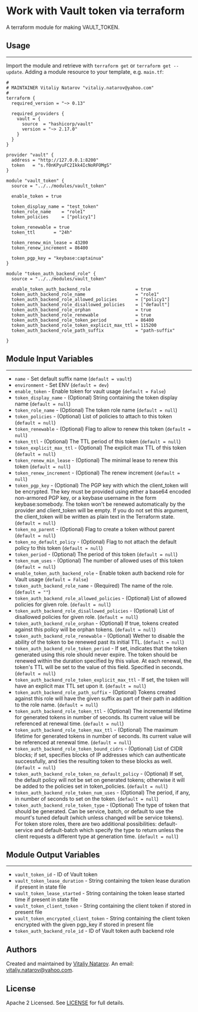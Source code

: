 # Work with Vault token via terraform

A terraform module for making VAULT_TOKEN.


## Usage
----------------------
Import the module and retrieve with ```terraform get``` or ```terraform get --update```. Adding a module resource to your template, e.g. `main.tf`:

```
#
# MAINTAINER Vitaliy Natarov "vitaliy.natarov@yahoo.com"
#
terraform {
  required_version = "~> 0.13"

  required_providers {
    vault = {
      source  = "hashicorp/vault"
      version = "~> 2.17.0"
    }
  }
}

provider "vault" {
  address = "http://127.0.0.1:8200"
  token   = "s.f0nKPyuFC2Ikk4IcNoRFOMgS"
}

module "vault_token" {
  source = "../../modules/vault_token"

  enable_token = true

  token_display_name = "test_token"
  token_role_name    = "role1"
  token_policies     = ["policy1"]

  token_renewable = true
  token_ttl       = "24h"

  token_renew_min_lease = 43200
  token_renew_increment = 86400

  token_pgp_key = "keybase:captainua"
}

module "token_auth_backend_role" {
  source = "../../modules/vault_token"

  enable_token_auth_backend_role                 = true
  token_auth_backend_role_name                   = "role1"
  token_auth_backend_role_allowed_policies       = ["policy1"]
  token_auth_backend_role_disallowed_policies    = ["default"]
  token_auth_backend_role_orphan                 = true
  token_auth_backend_role_renewable              = true
  token_auth_backend_role_token_period           = 86400
  token_auth_backend_role_token_explicit_max_ttl = 115200
  token_auth_backend_role_path_suffix            = "path-suffix"

}
```

## Module Input Variables
----------------------
- `name` - Set default suffix name (`default = vault`)
- `environment` - Set ENV (`default = dev`)
- `enable_token` - Enable token for vault usage (`default = False`)
- `token_display_name` - (Optional) String containing the token display name (`default = null`)
- `token_role_name` - (Optional) The token role name (`default = null`)
- `token_policies` - (Optional) List of policies to attach to this token (`default = null`)
- `token_renewable` - (Optional) Flag to allow to renew this token (`default = null`)
- `token_ttl` - (Optional) The TTL period of this token (`default = null`)
- `token_explicit_max_ttl` - (Optional) The explicit max TTL of this token (`default = null`)
- `token_renew_min_lease` - (Optional) The minimal lease to renew this token (`default = null`)
- `token_renew_increment` - (Optional) The renew increment (`default = null`)
- `token_pgp_key` - (Optional) The PGP key with which the client_token will be encrypted. The key must be provided using either a base64 encoded non-armored PGP key, or a keybase username in the form keybase:somebody. The token won't be renewed automatically by the provider and client_token will be empty. If you do not set this argument, the client_token will be written as plain text in the Terraform state. (`default = null`)
- `token_no_parent` - (Optional) Flag to create a token without parent (`default = null`)
- `token_no_default_policy` - (Optional) Flag to not attach the default policy to this token (`default = null`)
- `token_period` - (Optional) The period of this token (`default = null`)
- `token_num_uses` - (Optional) The number of allowed uses of this token (`default = null`)
- `enable_token_auth_backend_role` - Enable token auth backend role for Vault usage (`default = False`)
- `token_auth_backend_role_name` - (Required) The name of the role. (`default = ""`)
- `token_auth_backend_role_allowed_policies` - (Optional) List of allowed policies for given role. (`default = null`)
- `token_auth_backend_role_disallowed_policies` - (Optional) List of disallowed policies for given role. (`default = null`)
- `token_auth_backend_role_orphan` - (Optional) If true, tokens created against this policy will be orphan tokens. (`default = null`)
- `token_auth_backend_role_renewable` - (Optional) Wether to disable the ability of the token to be renewed past its initial TTL. (`default = null`)
- `token_auth_backend_role_token_period` - If set, indicates that the token generated using this role should never expire. The token should be renewed within the duration specified by this value. At each renewal, the token's TTL will be set to the value of this field. Specified in seconds. (`default = null`)
- `token_auth_backend_role_token_explicit_max_ttl` - If set, the token will have an explicit max TTL set upon it. (`default = null`)
- `token_auth_backend_role_path_suffix` - (Optional) Tokens created against this role will have the given suffix as part of their path in addition to the role name. (`default = null`)
- `token_auth_backend_role_token_ttl` - (Optional) The incremental lifetime for generated tokens in number of seconds. Its current value will be referenced at renewal time. (`default = null`)
- `token_auth_backend_role_token_max_ttl` - (Optional) The maximum lifetime for generated tokens in number of seconds. Its current value will be referenced at renewal time. (`default = null`)
- `token_auth_backend_role_token_bound_cidrs` - (Optional) List of CIDR blocks; if set, specifies blocks of IP addresses which can authenticate successfully, and ties the resulting token to these blocks as well. (`default = null`)
- `token_auth_backend_role_token_no_default_policy` - (Optional) If set, the default policy will not be set on generated tokens; otherwise it will be added to the policies set in token_policies. (`default = null`)
- `token_auth_backend_role_token_num_uses` - (Optional) The period, if any, in number of seconds to set on the token. (`default = null`)
- `token_auth_backend_role_token_type` - (Optional) The type of token that should be generated. Can be service, batch, or default to use the mount's tuned default (which unless changed will be service tokens). For token store roles, there are two additional possibilities: default-service and default-batch which specify the type to return unless the client requests a different type at generation time. (`default = null`)

## Module Output Variables
----------------------
- `vault_token_id` - ID of Vault token
- `vault_token_lease_duration` - String containing the token lease duration if present in state file
- `vault_token_lease_started` - String containing the token lease started time if present in state file
- `vault_token_client_token` - String containing the client token if stored in present file
- `vault_token_encrypted_client_token` - String containing the client token encrypted with the given pgp_key if stored in present file
- `token_auth_backend_role_id` - ID of Vault token auth backend role


## Authors

Created and maintained by [Vitaliy Natarov](https://github.com/SebastianUA). An email: [vitaliy.natarov@yahoo.com](vitaliy.natarov@yahoo.com).

## License

Apache 2 Licensed. See [LICENSE](https://github.com/SebastianUA/terraform/blob/master/LICENSE) for full details.
